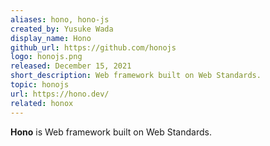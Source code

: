 ```yaml
---
aliases: hono, hono-js
created_by: Yusuke Wada 
display_name: Hono
github_url: https://github.com/honojs
logo: honojs.png
released: December 15, 2021
short_description: Web framework built on Web Standards.
topic: honojs
url: https://hono.dev/
related: honox
---
```

**Hono** is Web framework built on Web Standards.
